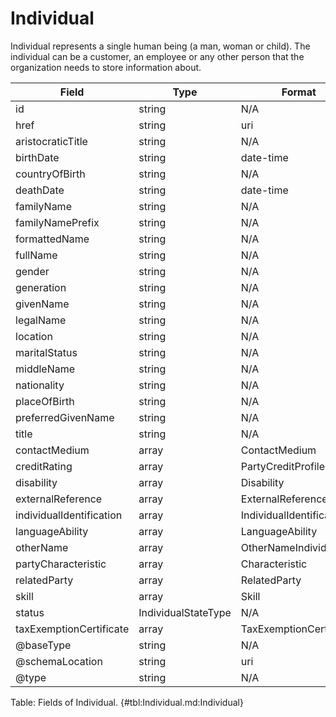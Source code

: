 <!--
    ATTENTION: This file was generated via gradle!
               Do NOT manually edit this file! Any such changes will be overwritten!
-->

# Individual

Individual represents a single human being (a man, woman or child).
The individual can be a customer, an employee or any other person that the organization needs to store information about.

| Field | Type | Format | Required |
|-------|---|--------|---|
| id | string | N/A | No |
| href | string | uri | No |
| aristocraticTitle | string | N/A | No |
| birthDate | string | date-time | No |
| countryOfBirth | string | N/A | No |
| deathDate | string | date-time | No |
| familyName | string | N/A | No |
| familyNamePrefix | string | N/A | No |
| formattedName | string | N/A | No |
| fullName | string | N/A | No |
| gender | string | N/A | No |
| generation | string | N/A | No |
| givenName | string | N/A | No |
| legalName | string | N/A | No |
| location | string | N/A | No |
| maritalStatus | string | N/A | No |
| middleName | string | N/A | No |
| nationality | string | N/A | No |
| placeOfBirth | string | N/A | No |
| preferredGivenName | string | N/A | No |
| title | string | N/A | No |
| contactMedium | array | ContactMedium | No |
| creditRating | array | PartyCreditProfile | No |
| disability | array | Disability | No |
| externalReference | array | ExternalReference | No |
| individualIdentification | array | IndividualIdentification | No |
| languageAbility | array | LanguageAbility | No |
| otherName | array | OtherNameIndividual | No |
| partyCharacteristic | array | Characteristic | No |
| relatedParty | array | RelatedParty | No |
| skill | array | Skill | No |
| status | IndividualStateType | N/A | No |
| taxExemptionCertificate | array | TaxExemptionCertificate | No |
| \@baseType | string | N/A | No |
| \@schemaLocation | string | uri | No |
| \@type | string | N/A | No |

Table: Fields of Individual. {#tbl:Individual.md:Individual}
